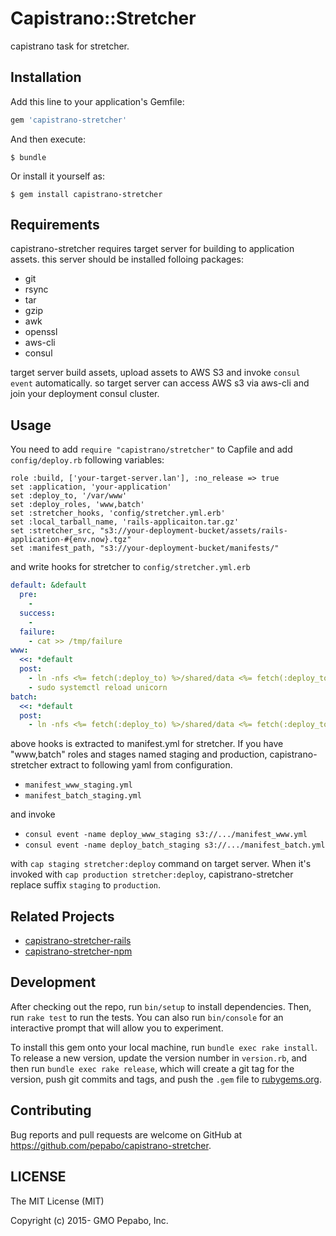 # Capistrano::Stretcher

capistrano task for stretcher.

## Installation

Add this line to your application's Gemfile:

```ruby
gem 'capistrano-stretcher'
```

And then execute:

    $ bundle

Or install it yourself as:

    $ gem install capistrano-stretcher

## Requirements

capistrano-stretcher requires target server for building to application assets. this server should be installed folloing packages:

 * git
 * rsync
 * tar
 * gzip
 * awk
 * openssl
 * aws-cli
 * consul

target server build assets, upload assets to AWS S3 and invoke `consul event` automatically. so target server can access AWS s3 via aws-cli and join your deployment consul cluster.

## Usage

You need to add `require "capistrano/stretcher"` to Capfile and add `config/deploy.rb` following variables:

```
role :build, ['your-target-server.lan'], :no_release => true
set :application, 'your-application'
set :deploy_to, '/var/www'
set :deploy_roles, 'www,batch'
set :stretcher_hooks, 'config/stretcher.yml.erb'
set :local_tarball_name, 'rails-applicaiton.tar.gz'
set :stretcher_src, "s3://your-deployment-bucket/assets/rails-application-#{env.now}.tgz"
set :manifest_path, "s3://your-deployment-bucket/manifests/"
```

and write hooks for stretcher to `config/stretcher.yml.erb`

```yaml
default: &default
  pre:
    -
  success:
    -
  failure:
    - cat >> /tmp/failure
www:
  <<: *default
  post:
    - ln -nfs <%= fetch(:deploy_to) %>/shared/data <%= fetch(:deploy_to) %>/current/data
    - sudo systemctl reload unicorn
batch:
  <<: *default
  post:
    - ln -nfs <%= fetch(:deploy_to) %>/shared/data <%= fetch(:deploy_to) %>/current/data
```

above hooks is extracted to manifest.yml for stretcher. If you have "www,batch" roles and stages named staging and production, capistrano-stretcher extract to following yaml from configuration.

 * `manifest_www_staging.yml`
 * `manifest_batch_staging.yml`

and invoke

 * `consul event -name deploy_www_staging s3://.../manifest_www.yml`
 * `consul event -name deploy_batch_staging s3://.../manifest_batch.yml`

with `cap staging stretcher:deploy` command on target server. When it's invoked with `cap production stretcher:deploy`, capistrano-stretcher replace suffix `staging` to `production`.

## Related Projects

 * [capistrano-stretcher-rails](https://github.com/pepabo/capistrano-stretcher-rails)
 * [capistrano-stretcher-npm](https://github.com/pepabo/capistrano-stretcher-npm)

## Development

After checking out the repo, run `bin/setup` to install dependencies. Then, run `rake test` to run the tests. You can also run `bin/console` for an interactive prompt that will allow you to experiment.

To install this gem onto your local machine, run `bundle exec rake install`. To release a new version, update the version number in `version.rb`, and then run `bundle exec rake release`, which will create a git tag for the version, push git commits and tags, and push the `.gem` file to [rubygems.org](https://rubygems.org).

## Contributing

Bug reports and pull requests are welcome on GitHub at https://github.com/pepabo/capistrano-stretcher.

## LICENSE

The MIT License (MIT)

Copyright (c) 2015- GMO Pepabo, Inc.
